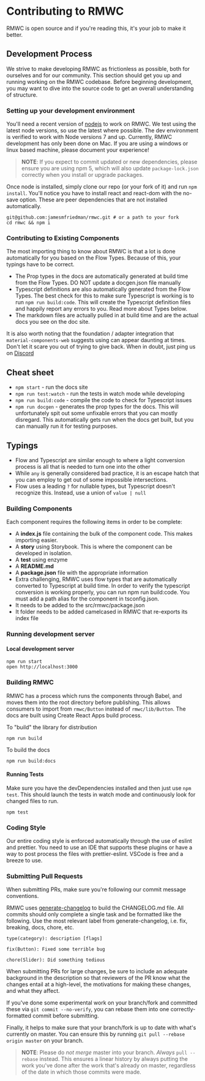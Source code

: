# Contributing to RMWC

RMWC is open source and if you're reading this, it's your job to make it better.

## Development Process

We strive to make developing RMWC as frictionless as possible, both for ourselves and for our community. This section should get you up and running working on the RMWC codebase. Before beginning development, you may want to dive into the source code to get an overall understanding of structure.

### Setting up your development environment

You'll need a recent version of [nodejs](https://nodejs.org/en/) to work on RMWC. We test using the latest node versions, so use the latest where possible. The dev environment is verified to work with Node versions 7 and up. Currently, RMWC development has only been done on Mac. If you are using a windows or linux based machine, please document your experience!

> **NOTE**: If you expect to commit updated or new dependencies, please ensure you are using npm 5, which will
> also update `package-lock.json` correctly when you install or upgrade packages.

Once node is installed, simply clone our repo (or your fork of it) and run `npm install`. You'll notice you have to install react and react-dom with the no-save option. These are peer dependencies that are not installed automatically.

```
git@github.com:jamesmfriedman/rmwc.git # or a path to your fork
cd rmwc && npm i
```

### Contributing to Existing Components

The most importing thing to know about RMWC is that a lot is done automatically for you based on the Flow Types. Because of this, your typings have to be correct.

- The Prop types in the docs are automatically generated at build time from the Flow Types. DO NOT update a docgen.json file manually
- Typescript definitions are also automatically generated from the Flow Types. The best check for this to make sure Typescript is working is to run `npm run build:code`. This will create the Typescript definition files and happily report any errors to you. Read more about Types below.
- The markdown files are actually pulled in at build time and are the actual docs you see on the doc site.

It is also worth noting that the foundation / adapter integration that `material-components-web` suggests using can appear daunting at times. Don't let it scare you out of trying to give back. When in doubt, just ping us on [Discord](https://discordapp.com/invite/4BSUxCW)

## Cheat sheet
- `npm start` - run the docs site
- `npm run test:watch` - run the tests in watch mode while developing
- `npm run build:code` - compile the code to check for Typescript issues
- `npm run docgen` - generates the prop types for the docs. This will unfortunately spit out some unfixable errors that you can mostly disregard. This automatically gets run when the docs get built, but you can manually run it for testing purposes.

## Typings

- Flow and Typescript are similar enough to where a light conversion process is all that is needed to turn one into the other
- While `any` is generally considered bad practice, it is an escape hatch that you can employ to get out of some impossible intersections.
- Flow uses a leading `?` for nullable types, but Typescript doesn't recognize this. Instead, use a union of `value | null`


### Building Components

Each component requires the following items in order to be complete:

* A **index.js** file containing the bulk of the component code. This makes importing easier.
* A **story** using Storybook. This is where the component can be developed in isolation.
* A **test** using enzyme
* A **README.md** 
* A **package.json** file with the appropriate information
* Extra challenging, RMWC uses flow types that are automatically converted to Typescript at build time. In order to verify the typescript conversion is working properly, you can run npm run build:code. You must add a path alias for the component in tsconfig.json.
* It needs to be added to the src/rmwc/package.json
* It folder needs to be added camelcased in RMWC that re-exports its index file

### Running development server

#### Local development server

```
npm run start
open http://localhost:3000
```

### Building RMWC

RMWC has a process which runs the components through Babel, and moves them into the root directory before publishing. This allows consumers to import from `rmwc/Button` instead of `rmwc/lib/Button`. The docs are built using Create React Apps build process.

To "build" the library for distribution

```
npm run build
```

To build the docs

```
npm run build:docs
```

#### Running Tests

Make sure you have the devDependencies installed and then just use `npm test`. This should launch the tests in watch mode and continuously look for changed files to run.

```
npm test
```

### Coding Style

Our entire coding style is enforced automatically through the use of eslint and prettier. You need to use an IDE that supports these plugins or have a way to post process the files with prettier-eslint. VSCode is free and a breeze to use.

### Submitting Pull Requests

When submitting PRs, make sure you're following our commit message conventions.

RMWC uses [generate-changelog](https://www.npmjs.com/package/generate-changelog) to build the CHANGELOG.md file. All commits should only complete a single task and be formatted like the following. Use the most relevant label from generate-changelog, i.e. fix, breaking, docs, chore, etc.

```
type(category): description [flags]

fix(Button): Fixed some terrible bug

chore(Slider): Did something tedious
```

When submitting PRs for large changes, be sure to include an adequate background in the description
so that reviewers of the PR know what the changes entail at a high-level, the motivations for making
these changes, and what they affect.

If you've done some experimental work on your branch/fork and committed these via `git commit --no-verify`, you can rebase them into one correctly-formatted commit before submitting.

Finally, it helps to make sure that your branch/fork is up to date with what's currently on master. You can ensure this by running `git pull --rebase origin master` on your branch.

> **NOTE**: Please do _not merge_ master into your branch. _Always_ `pull --rebase` instead. This ensures a linear history by always putting the work you've done after the work that's already on master, regardless of the date in which those commits were made.

